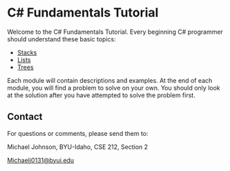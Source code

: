# C# Fundamentals Tutorial

Welcome to the C# Fundamentals Tutorial. Every beginning C# programmer should understand these basic topics:


- [Stacks](./1-stack.md)
- [Lists](./2-lists.md)
- [Trees](./3-trees.md)

Each module will contain descriptions and examples. At the end of each module, you will find a problem to solve on your own. You should only look at the solution after you have attempted to solve the problem first.

## Contact
For questions or comments, please send them to:

Michael Johnson, BYU-Idaho, CSE 212, Section 2

Michaelj0131@byui.edu
